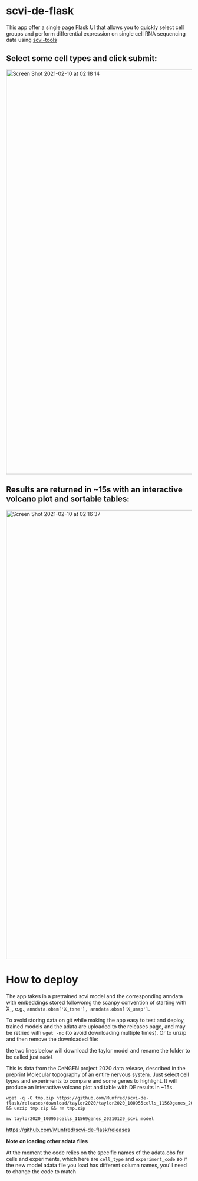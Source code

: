 # scvi-de-flask
This app offer a single page Flask UI that allows you to quickly select cell groups and perform differential expression on single cell RNA sequencing data using [scvi-tools](https://scvi-tools.org)

## Select some cell types and click submit:
<img width="1094" alt="Screen Shot 2021-02-10 at 02 18 14" src="https://user-images.githubusercontent.com/12504176/107468161-44bc3580-6b46-11eb-9175-d10e9749f747.png">





## Results are returned in ~15s with an interactive volcano plot and sortable tables:
<img width="1214" alt="Screen Shot 2021-02-10 at 02 16 37" src="https://user-images.githubusercontent.com/12504176/107468037-07f03e80-6b46-11eb-8b27-9bccc3b5e9a6.png">


# How to deploy


The app takes in a pretrained scvi model and the corresponding anndata with embeddings stored followomg the scanpy convention of starting with X_, e.g., `anndata.obsm['X_tsne'], anndata.obsm['X_umap']`. 

To avoid storing data on git while making the app easy to test and deploy, trained models and the adata are uploaded to the releases page, and may be retried with `wget -nc` (to avoid downloading multiple times). Or to unzip and then remove the downloaded file:

the two lines below will download the taylor model and rename the folder to be called just `model`

This is data from the CeNGEN project 2020 data release, described in the preprint Molecular topography of an entire nervous system. Just select cell types and experiments to compare and some genes to highlight. It will produce an interactive volcano plot and table with DE results in ~15s.

```
wget -q -O tmp.zip https://github.com/Munfred/scvi-de-flask/releases/download/taylor2020/taylor2020_100955cells_11569genes_20210129_scvi.zip && unzip tmp.zip && rm tmp.zip

mv taylor2020_100955cells_11569genes_20210129_scvi model
```

https://github.com/Munfred/scvi-de-flask/releases


**Note on loading other adata files**

At the moment the code relies on the specific names of the adata.obs for cells and experiments, which here are `cell_type` and `experiment_code` so if the new model adata file you load has different column names, you'll need to change the code to match

